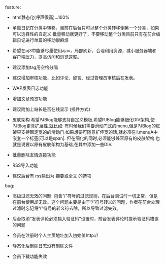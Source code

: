 feature:
- html静态化(呼声很高)...100%

- 单篇日记在分类中转移，目前在后台只可以整个分类转移倒另一个分类，如果可以选择性的自定义 批量移动就更好了，不要移动整个分类目前只有在前台编辑日记进行单篇的移动很麻烦

- 希望在pj3中能够尽量使用ajax，局部刷新，合理利用资源，减小服务器端和客户端压力，提高访问和浏览速度。

- 建议添加tag用空格分隔

- 建议增加审核功能，比如评论、留言、经过管理员审核后在发表。

- WAP发表日志功能

- 增加文章预览功能

- 建议附加上站长是否在线显示 (插件方式)

- 皮肤架构
希望PJBlog能够支持自定义模板,希望PJBlog能够细化DIV架构,使PJBlog更具扩展性.就比如:
有时候我们需要滑动门式的menu,但是PJBlog的框架只支持固定宽的的滑动门.如果想要可随意扩伸宽的话,就必须在li.menuA中嵌套一个标签[可以是span].
但在细化的同时,必须能够兼容原有的皮肤架构.也就是说要以原有皮肤架构为基础,在其中添加一些DIV.

- 批量删除友情连接功能

- RSS导入功能

- 建议后台有 rss输出为 摘要或全文 的选项

bug:
- 高级过滤无效的问题: 包含“/”符号的过滤规则，在后台测试时一切正常，但是在前台使用却无效。这个问题主要是由于“/”符号转义的问题，作者在前台处理过滤时忘记将“/”符号的转义符去除，所以导致过滤失效。

- 后台取消“发表评论必须输入验证码”设置时，前台发表评论时提示验证码错误的问题

- 会员在注册时个人主页地址加入初始值http://

- 静态化后删除日志没有删除文件

- 会员下载功能失效